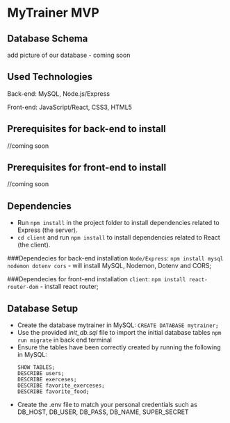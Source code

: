 # MyTrainer MVP

## Database Schema

add picture of our database - coming soon

## Used Technologies

Back-end: MySQL, Node.js/Express

Front-end: JavaScript/React, CSS3, HTML5

## Prerequisites for back-end to install

//coming soon

## Prerequisites for front-end to install

//coming soon

## Dependencies

- Run `npm install` in the project folder to install dependencies related to Express (the server).
- `cd client` and run `npm install` to install dependencies related to React (the client).

###Dependecies for back-end installation `Node/Express`:
`npm install mysql nodemon dotenv cors` - will install MySQL, Nodemon, Dotenv and CORS;

###Dependecies for front-end installation `client`:
`npm install react-router-dom` - install react router;

## Database Setup

- Create the database mytrainer in MySQL:
  `CREATE DATABASE mytrainer;`
- Use the provided _init_db.sql_ file to import the initial database tables `npm run migrate` in back end terminal
- Ensure the tables have been correctly created by running the following in MySQL:
  ```USE mytrainer;
  SHOW TABLES;
  DESCRIBE users;
  DESCRIBE exerceses;
  DESCRIBE favorite_exerceses;
  DESCRIBE favorite_food;
  ```
- Create the .env file to match your personal credentials such as DB_HOST, DB_USER, DB_PASS, DB_NAME, SUPER_SECRET
